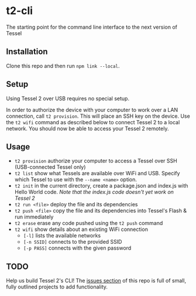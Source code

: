# t2-cli
The starting point for the command line interface to the next version of Tessel

## Installation
Clone this repo and then run `npm link --local`.

## Setup

Using Tessel 2 over USB requires no special setup.

In order to authorize the device with your computer to work over a LAN connection, call `t2 provision`. This will place an SSH key on the device.
Use the `t2 wifi` command as described below to connect Tessel 2 to a local network. You should now be able to access your Tessel 2 remotely.

## Usage
* `t2 provision` authorize your computer to access a Tessel over SSH (USB-connected Tessel only)
* `t2 list` show what Tessels are available over WiFi and USB. Specify which Tessel to use with the `--name <name>` option.
* `t2 init` in the current directory, create a package.json and index.js with Hello World code. *Note that the index.js code doesn't yet work on Tessel 2*
* `t2 run <file>` deploy the file and its dependencies
* `t2 push <file>` copy the file and its dependencies into Tessel's Flash & run immediately
* `t2 erase` erase any code pushed using the `t2 push` command
* `t2 wifi` show details about an existing WiFi connection
  * `[-l]` lists the available networks
  * `[-n SSID]` connects to the provided SSID
  * `[-p PASS]` connects with the given password

## TODO
Help us build Tessel 2's CLI! The [issues section](https://github.com/tessel/t2-cli/issues) of this repo is full of small, fully outlined projects to add functionality.
